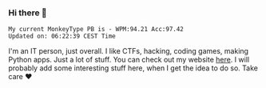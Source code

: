 ### Hi there 👋
<!-- PB START -->
```
My current MonkeyType PB is - WPM:94.21 Acc:97.42
Updated on: 06:22:39 CEST Time
```
<!-- PB END -->
I'm an IT person, just overall. I like CTFs, hacking, coding games, making Python apps. Just a lot of stuff.
You can check out my website [here](https://skill3472.github.io/).
I will probably add some interesting stuff here, when I get the idea to do so. Take care ❤️
